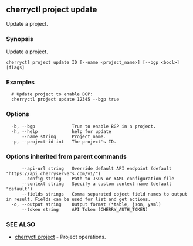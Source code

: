 ## cherryctl project update

Update a project.

### Synopsis

Update a project.

```
cherryctl project update ID [--name <project_name>] [--bgp <bool>] [flags]
```

### Examples

```
  # Update project to enable BGP:
  cherryctl project update 12345 --bgp true
```

### Options

```
  -b, --bgp              True to enable BGP in a project.
  -h, --help             help for update
      --name string      Project name.
  -p, --project-id int   The project's ID.
```

### Options inherited from parent commands

```
      --api-url string   Override default API endpoint (default "https://api.cherryservers.com/v1/")
      --config string    Path to JSON or YAML configuration file
      --context string   Specify a custom context name (default "default")
      --fields strings   Comma separated object field names to output in result. Fields can be used for list and get actions.
  -o, --output string    Output format (*table, json, yaml)
      --token string     API Token (CHERRY_AUTH_TOKEN)
```

### SEE ALSO

* [cherryctl project](cherryctl_project.md)	 - Project operations.

